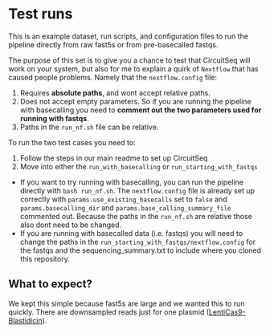 # Test runs
This is an example dataset, run scripts, and configuration files to run the pipeline directly from raw fast5s or from pre-basecalled fastqs. 

The purpose of this set is to give you a chance to test that CircuitSeq will work on your system, but also for me to explain a quirk of `Nextflow` that has caused people problems. Namely that the `nextflow.config` file: 
1. Requires **absolute paths**, and wont accept relative paths. 
2. Does not accept empty parameters. So if you are running the pipeline with basecalling you need to **comment out the two parameters used for running with fastqs**. 
3. Paths in the `run_nf.sh` file can be relative. 

To run the two test cases you need to:
1. Follow the steps in our main readme to set up CircuitSeq
2. Move into either the `run_with_basecalling` or `run_starting_with_fastqs` 
  * If you want to try running with basecalling, you can run the pipeline directly with `bash run_nf.sh`.  The `nextflow.config` file is already set up correctly with `params.use_existing_basecalls` set to `false` and `params.basecalling_dir` and `params.base_calling_summary_file` commented out. Because the paths in the `run_nf.sh` are relative those also dont need to be changed.
  * If you are running with basecalled data (i.e. fastqs) you will need to change the paths in the `run_starting_with_fastqs/nextflow.config` for the fastqs and the sequencing_summary.txt to include where you cloned this repository. 

## What to expect?
We kept this simple because fast5s are large and we wanted this to run quickly. There are downsampled reads just for one plasmid ([LentiCas9-Blastidicin](https://www.addgene.org/52962/)).  
